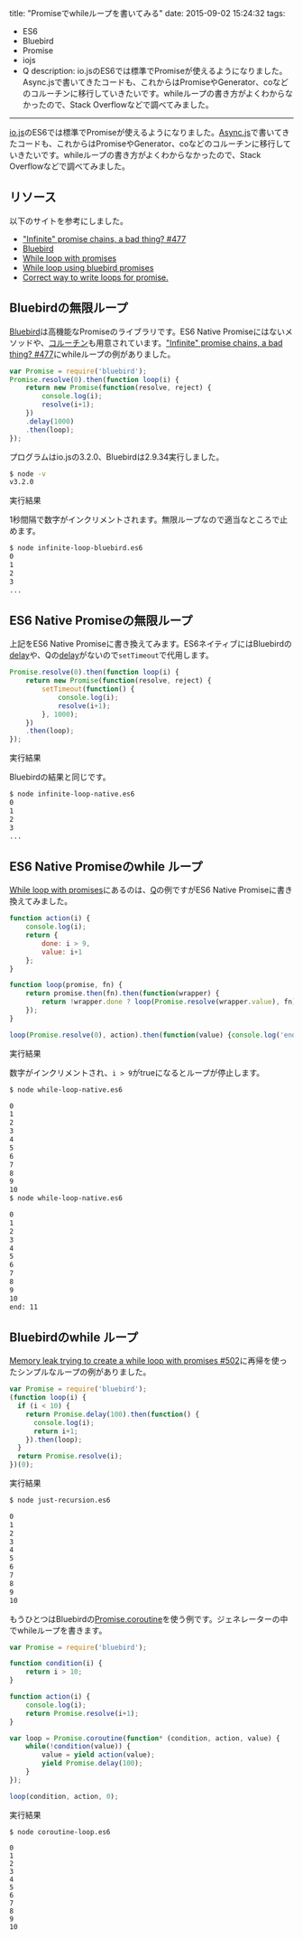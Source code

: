 title: "Promiseでwhileループを書いてみる"
date: 2015-09-02 15:24:32
tags:
 - ES6
 - Bluebird
 - Promise
 - iojs
 - Q
description: io.jsのES6では標準でPromiseが使えるようになりました。Async.jsで書いてきたコードも、これからはPromiseやGenerator、coなどのコルーチンに移行していきたいです。whileループの書き方がよくわからなかったので、Stack Overflowなどで調べてみました。
---

[io.js](https://iojs.org/ja/)のES6では標準でPromiseが使えるようになりました。[Async.js](https://github.com/caolan/async)で書いてきたコードも、これからはPromiseやGenerator、coなどのコルーチンに移行していきたいです。whileループの書き方がよくわからなかったので、Stack Overflowなどで調べてみました。

<!-- more -->


## リソース

以下のサイトを参考にしました。

* ["Infinite" promise chains, a bad thing? #477](https://github.com/petkaantonov/bluebird/issues/477)
* [Bluebird](https://github.com/petkaantonov/bluebird)
* [While loop with promises](http://stackoverflow.com/questions/17217736/while-loop-with-promises)
* [While loop using bluebird promises](http://stackoverflow.com/questions/29375100/while-loop-using-bluebird-promises)
* [Correct way to write loops for promise.](http://stackoverflow.com/questions/24660096/correct-way-to-write-loops-for-promise)


## Bluebirdの無限ループ

[Bluebird](https://github.com/petkaantonov/bluebird)は高機能なPromiseのライブラリです。ES6 Native Promiseにはないメソッドや、[コルーチン](https://github.com/petkaantonov/bluebird/blob/master/API.md#promisecoroutinegeneratorfunction-generatorfunction---function)も用意されています。["Infinite" promise chains, a bad thing? #477](https://github.com/petkaantonov/bluebird/issues/477)にwhileループの例がありました。

```js infinite-loop-bluebird.es6
var Promise = require('bluebird');
Promise.resolve(0).then(function loop(i) {
    return new Promise(function(resolve, reject) {
        console.log(i);
        resolve(i+1);
    })
    .delay(1000)
    .then(loop);
});
```

プログラムはio.jsの3.2.0、Bluebirdは2.9.34実行しました。

```bash
$ node -v
v3.2.0
```

実行結果

1秒間隔で数字がインクリメントされます。無限ループなので適当なところで止めます。

```bash
$ node infinite-loop-bluebird.es6
0
1
2
3
...
```


## ES6 Native Promiseの無限ループ

上記をES6 Native Promiseに書き換えてみます。ES6ネイティブにはBluebirdの[delay](https://github.com/petkaantonov/bluebird/blob/master/API.md#promisedelaydynamic-value-int-ms---promise)や、Qの[delay](https://github.com/kriskowal/q/wiki/API-Reference#qdelayms)がないので`setTimeout`で代用します。

```js infinite-loop-native.es6
Promise.resolve(0).then(function loop(i) {
    return new Promise(function(resolve, reject) {
        setTimeout(function() {
            console.log(i);
            resolve(i+1);
        }, 1000);
    })
    .then(loop);
});
```


実行結果

Bluebirdの結果と同じです。

```bash
$ node infinite-loop-native.es6
0
1
2
3
...
```


## ES6 Native Promiseのwhile ループ


[While loop with promises](http://stackoverflow.com/questions/17217736/while-loop-with-promises)にあるのは、[Q](https://github.com/kriskowal/q)の例ですがES6 Native Promiseに書き換えてみました。


```js while-loop-native
function action(i) {
    console.log(i);
    return {
        done: i > 9,
        value: i+1
    };
}

function loop(promise, fn) {
    return promise.then(fn).then(function(wrapper) {
        return !wrapper.done ? loop(Promise.resolve(wrapper.value), fn): wrapper.value;
    });
}

loop(Promise.resolve(0), action).then(function(value) {console.log('end: ' + value)});
```

実行結果

数字がインクリメントされ、`i > 9`がtrueになるとループが停止します。

```bash
$ node while-loop-native.es6

0
1
2
3
4
5
6
7
8
9
10
$ node while-loop-native.es6

0
1
2
3
4
5
6
7
8
9
10
end: 11
```

## Bluebirdのwhile ループ

[Memory leak trying to create a while loop with promises #502](https://github.com/petkaantonov/bluebird/issues/502)に再帰を使ったシンプルなループの例がありました。

```js just-recursion.es6
var Promise = require('bluebird');
(function loop(i) {
  if (i < 10) {
    return Promise.delay(100).then(function() {
      console.log(i);
      return i+1;
    }).then(loop);
  }
  return Promise.resolve(i);
})(0);
```

実行結果

```bash
$ node just-recursion.es6

0
1
2
3
4
5
6
7
8
9
10
```

もうひとつはBluebirdの[Promise.coroutine](https://github.com/petkaantonov/bluebird/blob/master/API.md#promisecoroutinegeneratorfunction-generatorfunction---function)を使う例です。ジェネレーターの中でwhileループを書きます。

```js coroutine-loop.es6
var Promise = require('bluebird');

function condition(i) {
    return i > 10;
}

function action(i) {
    console.log(i);
    return Promise.resolve(i+1);
}

var loop = Promise.coroutine(function* (condition, action, value) {
    while(!condition(value)) {
        value = yield action(value);
        yield Promise.delay(100);
    }
});

loop(condition, action, 0);
```

実行結果

```
$ node coroutine-loop.es6

0
1
2
3
4
5
6
7
8
9
10
```